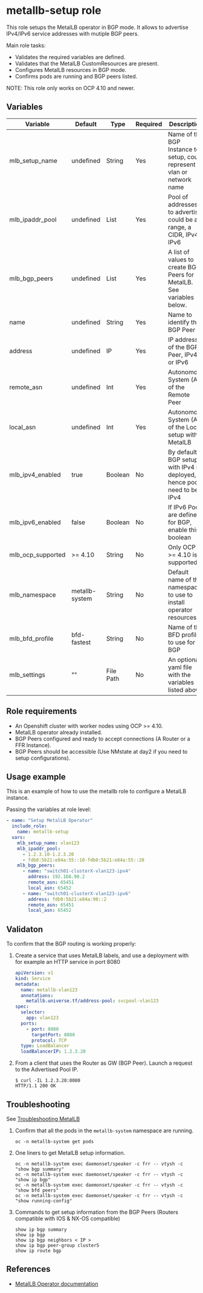 # metallb-setup role

This role setups the MetalLB operator in BGP mode. It allows to advertise IPv4/IPv6 service addresses with mutiple BGP peers.

Main role tasks:
  - Validates the required variables are defined.
  - Validates that the MetalLB CustomResources are present.
  - Configures MetalLB resources in BGP mode.
  - Confirms pods are running and BGP peers listed.

NOTE: This role only works on OCP 4.10 and newer.

## Variables

| Variable               | Default        | Type         | Required    | Description                                                              |
| ---------------------- | ---------------|------------- | ----------- | -------------------------------------------------------------------------|
| mlb_setup_name         | undefined      | String       | Yes         | Name of the BGP Instance to setup, could represent a vlan or network name|
| mlb_ipaddr_pool        | undefined      | List         | Yes         | Pool of addresses to advertise, could be a range, a CIDR, IPv4, IPv6     |
| mlb_bgp_peers          | undefined      | List         | Yes         | A list of values to create BGP Peers for MetalLB. See variables below.   |
|   name                 | undefined      | String       | Yes         | Name to identify the BGP Peer                                            |
|   address              | undefined      | IP           | Yes         | IP address of the BGP Peer, IPv4 or IPv6                                 |
|   remote_asn           | undefined      | Int          | Yes         | Autonomous System (AS) of the Remote Peer                                |
|   local_asn            | undefined      | Int          | Yes         | Autonomous System (AS) of the Local setup with MetalLB                   |
| mlb_ipv4_enabled       | true           | Boolean      | No          | By default BGP setup with IPv4 is deployed, hence pools need to be IPv4  |
| mlb_ipv6_enabled       | false          | Boolean      | No          | If IPv6 Pools are defined for BGP, enable this boolean                   |
| mlb_ocp_supported      | >= 4.10        | String       | No          | Only OCP >= 4.10 is supported                                            |
| mlb_namespace          | metallb-system | String       | No          | Default name of the namespace to use to install operator resources       |
| mlb_bfd_profile        | bfd-fastest    | String       | No          | Name of the BFD profile to use for BGP                                   |
| mlb_settings           | ""             | File Path    | No          | An optional yaml file with the variables listed above.                   |

## Role requirements
  - An Openshift cluster with worker nodes using OCP >= 4.10.
  - MetalLB operator already installed.
  - BGP Peers configured and ready to accept connections (A Router or a FFR Instance).
  - BGP Peers should be accessible (Use NMstate at day2 if you need to setup configurations).

## Usage example

This is an example of how to use the metallb role to configure a MetalLB instance.

Passing the variables at role level:
```yaml
- name: "Setup MetalLB Operator"
  include_role:
    name: metallb-setup
  vars:
    mlb_setup_name: vlan123
    mlb_ipaddr_pool:
      - 1.2.3.10-1.2.3.20
      - fdb0:5b21:e84a:55::10-fdb0:5b21:e84a:55::20
    mlb_bgp_peers:
      - name: "switch01-clusterX-vlan123-ipv4"
        address: 192.168.90.2
        remote_asn: 65451
        local_asn: 65452
      - name: "switch01-clusterX-vlan123-ipv6"
        address: fdb0:5b21:e84a:90::2
        remote_asn: 65451
        local_asn: 65452
```

## Validaton

To confirm that the BGP routing is working properly:
1. Create a service that uses MetalLB labels, and use a deployment with for example an HTTP service in port 8080
    ```YAML
    apiVersion: v1
    kind: Service
    metadata:
      name: metallb-vlan123
      annotations:
        metallb.universe.tf/address-pool: svcpool-vlan123
    spec:
      selector:
        app: vlan123
      ports:
        - port: 8080
          targetPort: 8080
          protocol: TCP
      type: LoadBalancer
      loadBalancerIP: 1.2.3.20
    ```
1. From a client that uses the Router as GW (BGP Peer). Launch a request to the Advertised Pool IP.
    ```ShellSession
    $ curl -IL 1.2.3.20:8080
    HTTP/1.1 200 OK
    ```

## Troubleshooting

See [Troubleshooting MetalLB](https://docs.openshift.com/container-platform/4.13/networking/metallb/metallb-troubleshoot-support.html)

1. Confirm that all the pods in the `metallb-system` namespace are running.
    ```ShellSession
    oc -n metallb-system get pods
    ```
1. One liners to get MetalLB setup information.
    ```ShellSession
    oc -n metallb-system exec daemonset/speaker -c frr -- vtysh -c "show bgp summary"
    oc -n metallb-system exec daemonset/speaker -c frr -- vtysh -c "show ip bgp"
    oc -n metallb-system exec daemonset/speaker -c frr -- vtysh -c "show bfd peers"
    oc -n metallb-system exec daemonset/speaker -c frr -- vtysh -c "show running-config"
    ```
1. Commands to get setup information from the BGP Peers (Routers compatible with IOS & NX-OS compatible)
    ```ShellSession
    show ip bgp summary
    show ip bgp
    show ip bgp neighbors < IP >
    show ip bgp peer-group cluster5
    show ip route bgp
    ```

## References

* [MetalLB Operator documentation](https://docs.openshift.com/container-platform/4.13/networking/metallb/about-metallb.html)
